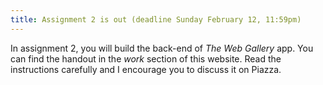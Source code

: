 ```yaml
---
title: Assignment 2 is out (deadline Sunday February 12, 11:59pm)
---
```


In assignment 2, you will build the back-end of *The Web Gallery* app. You can find the handout in the *work* section of this website. Read the instructions carefully and I encourage you to discuss it on Piazza. 